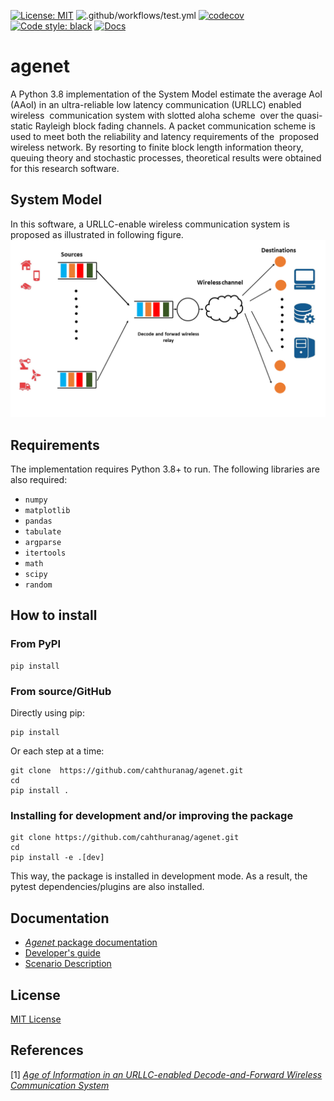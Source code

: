[![License: MIT](https://img.shields.io/badge/License-MIT-yellow.svg)](https://github.com/cahthuranag/Agewire/blob/3000891c482e715b3006264a88dfcf4ed4aedc7c/LICENSE)
![.github/workflows/test.yml](https://github.com/github/docs/actions/workflows/test.yml/badge.svg)
[![codecov](https://codecov.io/gh/cahthuranag/agenet/branch/main/graph/badge.svg?token=k8Ix6Zv8x9)](https://codecov.io/gh/cahthuranag/agenet)
[![Code style: black](https://img.shields.io/badge/code%20style-black-000000.svg)](https://github.com/psf/black)
[![Docs](https://img.shields.io/badge/docs-stable-blue.svg)](https://cahthuranag.github.io/agenet/)

# agenet
A Python 3.8 implementation of the System Model estimate the average AoI (AAoI) in an ultra-reliable low latency communication (URLLC) enabled  wireless  communication system with slotted aloha scheme  over the quasi-static Rayleigh block fading channels. A packet communication scheme is used to meet both the reliability and latency requirements of the  proposed wireless network. By resorting to finite block length information theory, queuing theory and stochastic processes, theoretical results were obtained for this research software.
## System Model
In this software,  a URLLC-enable wireless communication  system is proposed as illustrated in following figure. 
![System model.](https://github.com/cahthuranag/agenet/blob/main/docs/docs/figures/Fig1.png) 


## Requirements

The implementation requires Python 3.8+ to run.
The following libraries are also required:

- `numpy`
- `matplotlib`
- `pandas`
- `tabulate`
- `argparse`
- `itertools`
- `math`
- `scipy`
- `random`

## How to install

### From PyPI

```
pip install 
```

### From source/GitHub

Directly using pip:

```
pip install 
```

Or each step at a time:

```
git clone  https://github.com/cahthuranag/agenet.git
cd 
pip install .
```

### Installing for development and/or improving the package

```
git clone https://github.com/cahthuranag/agenet.git
cd 
pip install -e .[dev]
```

This way, the package is installed in development mode. As a result, the pytest dependencies/plugins are also installed.

## Documentation

* [*Agenet* package documentation](https://cahthuranag.github.io/agenet/)
* [Developer's guide]()
* [Scenario Description]()

## License

[MIT License](LICENSE)
## References

[1] [*Age of Information in an URLLC-enabled Decode-and-Forward Wireless Communication System*](https://ieeexplore.ieee.org/document/9449007)
